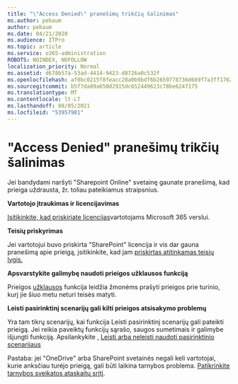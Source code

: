 ```yaml
---
title: "\"Access Denied\" pranešimų trikčių šalinimas"
ms.author: pebaum
author: pebaum
ms.date: 04/21/2020
ms.audience: ITPro
ms.topic: article
ms.service: o365-administration
ROBOTS: NOINDEX, NOFOLLOW
localization_priority: Normal
ms.assetid: d678b57a-53ad-4414-9423-d8726a0c532f
ms.openlocfilehash: af0bc0215f8feacc28a0b9bdf6b2659778736d669f7a3ff17628401e23d5fb6f
ms.sourcegitcommit: b5f7da89a650d2915dc652449623c78be6247175
ms.translationtype: MT
ms.contentlocale: lt-LT
ms.lasthandoff: 08/05/2021
ms.locfileid: "53957981"
---
```

# <a name="troubleshoot-access-denied-messages"></a>"Access Denied" pranešimų trikčių šalinimas

Jei bandydami naršyti "Sharepoint Online" svetainę gaunate pranešimą, kad prieiga uždrausta, žr. toliau pateikiamus straipsnius.

**Vartotojo įtraukimas ir licencijavimas**

[Įsitikinkite, kad priskiriate licencijas](https://docs.microsoft.com/microsoft-365/admin/add-users/add-users)vartotojams Microsoft 365 verslui.

**Teisių priskyrimas**

Jei vartotojui buvo priskirta "SharePoint" licencija ir vis dar gauna pranešimą apie prieigą, įsitikinkite, kad jam [priskirtas atitinkamas teisių lygis.](https://docs.microsoft.com/sharepoint/understanding-permission-levels)

**Apsvarstykite galimybę naudoti prieigos užklausos funkciją**

Prieigos [užklausos](https://support.office.com/article/Set-up-and-manage-access-requests-94B26E0B-2822-49D4-929A-8455698654B3) funkcija leidžia žmonėms prašyti prieigos prie turinio, kurį jie šiuo metu neturi teisės matyti. 

**Leisti pasirinktinį scenarijų gali kilti prieigos atsisakymo problemų**

Yra tam tikrų scenarijų, kai funkcija Leisti pasirinktinį scenarijų gali pateikti prieigą. Jei reikia paveiktų funkcijų sąrašo, saugos sumetimais ir galimybe išjungti funkciją. Apsilankykite , [Leisti arba neleisti naudoti pasirinktinio scenarijaus](https://docs.microsoft.com/sharepoint/allow-or-prevent-custom-script)

Pastaba: jei "OneDrive" arba SharePoint svetainės negali keli vartotojai, kurie anksčiau turėjo prieigą, gali būti laikina tarnybos problema. [Patikrinkite tarnybos sveikatos ataskaitų sritį](https://portal.office.com/adminportal/home#/servicehealth).


  

